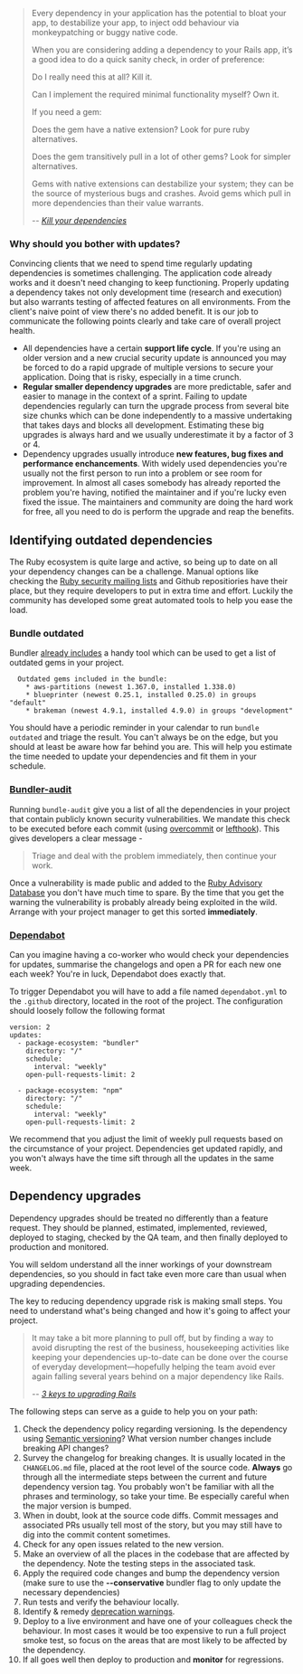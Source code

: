 > Every dependency in your application has the potential to bloat your app, to destabilize your app, to inject odd behaviour via monkeypatching or buggy native code.
>
> When you are considering adding a dependency to your Rails app, it’s a good idea to do a quick sanity check, in order of preference:
>
> Do I really need this at all? Kill it.
>
> Can I implement the required minimal functionality myself? Own it.
>
> If you need a gem:
>
> Does the gem have a native extension? Look for pure ruby alternatives.
>
> Does the gem transitively pull in a lot of other gems? Look for simpler alternatives.
>
> Gems with native extensions can destabilize your system; they can be the source of mysterious bugs and crashes. Avoid gems which pull in more dependencies than their value warrants.
>
> -- <cite>[Kill your dependencies](https://www.mikeperham.com/2016/02/09/kill-your-dependencies/)</cite>

### Why should you bother with updates?
Convincing clients that we need to spend time regularly updating dependencies is sometimes challenging. The application code already works and it doesn't need changing to keep functioning. Properly updating a dependency takes not only development time (research and execution) but also warrants testing of affected features on all environments. From the client's naive point of view there's no added benefit. It is our job to communicate the following points clearly and take care of overall project health.

- All dependencies have a certain **support life cycle**. If you're using an older version and a new crucial security update is announced you may be forced to do a rapid upgrade of multiple versions to secure your application. Doing that is risky, especially in a time crunch.
-  **Regular smaller dependency upgrades** are more predictable, safer and easier to manage in the context of a sprint. Failing to update dependencies regularly can turn the upgrade process from several bite size chunks which can be done independently to a massive undertaking that takes days and blocks all development. Estimating these big upgrades is always hard and we usually underestimate it by a factor of 3 or 4.
- Dependency upgrades usually introduce **new features, bug fixes and performance enchancements**. With widely used dependencies you're usually not the first person to run into a problem or see room for improvement. In almost all cases somebody has already reported the problem you're having, notified the maintainer and if you're lucky even fixed the issue. The maintainers and community are doing the hard work for free, all you need to do is perform the upgrade and reap the benefits.

## Identifying outdated dependencies
The Ruby ecosystem is quite large and active, so being up to date on all your dependency changes can be a challenge. Manual options like checking the [Ruby security mailing lists](https://groups.google.com/g/ruby-security-ann) and Github repositiories have their place, but they require developers to put in extra time and effort. Luckily the community has developed some great automated tools to help you ease the load.
### Bundle outdated
  Bundler [already includes](https://bundler.io/man/bundle-outdated.1.html) a handy tool which can be used to get a list of outdated gems in your project.

  ```
    Outdated gems included in the bundle:
      * aws-partitions (newest 1.367.0, installed 1.338.0)
      * blueprinter (newest 0.25.1, installed 0.25.0) in groups "default"
      * brakeman (newest 4.9.1, installed 4.9.0) in groups "development"
  ```

  You should have a periodic reminder in your calendar to run `bundle outdated` and triage the result. You can't always be on the edge, but you should at least be aware how far behind you are. This will help you estimate the time needed to update your dependencies and fit them in your schedule.
### [Bundler-audit](https://github.com/rubysec/bundler-audit)
Running `bundle-audit` give you a list of all the dependencies in your project that contain publicly known security vulnerabilities. We mandate this check to be executed before each commit (using [overcommit](https://github.com/sds/overcommit) or [lefthook](https://github.com/Arkweid/lefthook)). This gives developers a clear message -
> Triage and deal with the problem immediately, then continue your work.

Once a vulnerability is made public and added to the [Ruby Advisory Database](https://github.com/rubysec/ruby-advisory-db) you don't have much time to spare. By the time that you get the warning the vulnerability is probably already being exploited in the wild. Arrange with your project manager to get this sorted **immediately**.

### [Dependabot](https://docs.github.com/en/github/administering-a-repository/about-github-dependabot-version-updates)
Can you imagine having a co-worker who would check your dependencies for updates, summarise the changelogs and open a PR for each new one each week? You're in luck, Dependabot does exactly that.

To trigger Dependabot you will have to add a file named `dependabot.yml` to the `.github` directory, located in the root of the project. The configuration should loosely follow the following format

```
version: 2
updates:
  - package-ecosystem: "bundler"
    directory: "/"
    schedule:
      interval: "weekly"
    open-pull-requests-limit: 2

  - package-ecosystem: "npm"
    directory: "/"
    schedule:
      interval: "weekly"
    open-pull-requests-limit: 2
```

We recommend that you adjust the limit of weekly pull requests based on the circumstance of your project. Dependencies get updated rapidly, and you won't always have the time sift through all the updates in the same week.

## Dependency upgrades

Dependency upgrades should be treated no differently than a feature request. They should be planned, estimated, implemented, reviewed, deployed to staging, checked by the QA team, and then finally deployed to production and monitored.

You will seldom understand all the inner workings of your downstream dependencies, so you should in fact take even more care than usual when upgrading dependencies.

The key to reducing dependency upgrade risk is making small steps. You need to understand what's being changed and how it's going to affect your project.
>  It may take a bit more planning to pull off, but by finding a way to avoid disrupting the rest of the business, housekeeping activities like keeping your dependencies up-to-date can be done over the course of everyday development—hopefully helping the team avoid ever again falling several years behind on a major dependency like Rails.
>
> -- <cite>[3 keys to upgrading Rails](https://blog.testdouble.com/posts/2019-09-03-3-keys-to-upgrading-rails/)</cite>

The following steps can serve as a guide to help you on your path:

1. Check the dependency policy regarding versioning. Is the dependency using [Semantic versioning](https://semver.org)? What version number changes include breaking API changes?
2. Survey the changelog for breaking changes. It is usually located in the `CHANGELOG.md` file, placed at the root level of the source code. **Always** go through all the intermediate steps between the current and future dependency version tag. You probably won't be familiar with all the phrases and terminology, so take your time. Be especially careful when the major version is bumped.
3. When in doubt, look at the source code diffs. Commit messages and associated PRs usually tell most of the story, but you may still have to dig into the commit content sometimes.
4. Check for any open issues related to the new version.
5. Make an overview of all the places in the codebase that are affected by the dependency. Note the testing steps in the associated task.
6. Apply the required code changes and bump the dependency version (make sure to use the **--conservative** bundler flag to only update the necessary dependencies)
7. Run tests and verify the behaviour locally.
8. Identify & remedy [deprecation warnings](https://www.fastruby.io/blog/rails/upgrades/deprecation-warnings-rails-guide.html).
9. Deploy to a live environment and have one of your colleagues check the behaviour. In most cases it would be too expensive to run a full project smoke test, so focus on the areas that are most likely to be affected by the dependency.
10. If all goes well then deploy to production and **monitor** for regressions.


